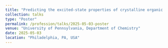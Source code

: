 ```yaml
---
title: "Predicting the excited-state properties of crystalline organic semiconductors using GW+BSE and machine learning"
collection: talks
type: "Poster"
permalink: /profession/talks/2025-05-03-poster
venue: "University of Pennsylvania, Department of Chemistry"
date: 2025-05-03
location: "Philadelphia, PA, USA"
---
```


<!-- This is a description of your talk, which is a markdown files that can be all markdown-ified like any other post. Yay markdown! -->
